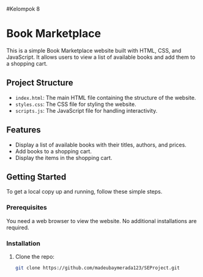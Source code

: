 #Kelompok 8



# Book Marketplace

This is a simple Book Marketplace website built with HTML, CSS, and JavaScript. It allows users to view a list of available books and add them to a shopping cart.

## Project Structure

- `index.html`: The main HTML file containing the structure of the website.
- `styles.css`: The CSS file for styling the website.
- `scripts.js`: The JavaScript file for handling interactivity.

## Features

- Display a list of available books with their titles, authors, and prices.
- Add books to a shopping cart.
- Display the items in the shopping cart.

## Getting Started

To get a local copy up and running, follow these simple steps.

### Prerequisites

You need a web browser to view the website. No additional installations are required.

### Installation

1. Clone the repo:
   ```sh
   git clone https://github.com/madeubaymerada123/SEProject.git

